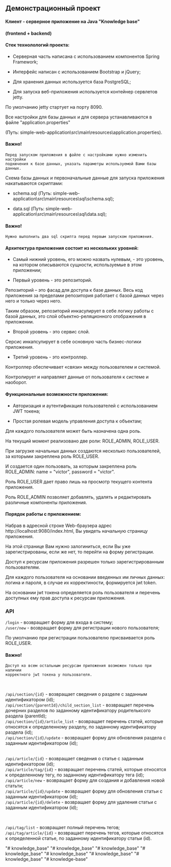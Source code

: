 ## Демонстрационный проект

#### Клиент - серверное приложение на Java "Knowledge base"

#### (frontend + backend)

#### Стек технолологий проекта:

* Серверная часть написана с использованием компонентов Spring Framework;

* Интерфейс написан с использованием Bootstrap и jQuery;

* Для хранения данных используется база PostgreSQL;

* Для запуска веб-приложения используется контейнер сервлетов jetty.

По умолчанию jetty стартует на порту 8090.

Все настройки для базы данных и для сервера устанавливаются в файле "application.properties"

(Путь: simple-web-application\src\main\resources\application.properties).

#### Важно!

    Перед запуском приложения в файле с настройками нужно изменить настройки
    подкючения к базе данных, указать параметры используемой Вами базы данных.

Схема базы данных и первоначальные данные для запуска приложения накатываются
скриптами:

* schema.sql (Путь: simple-web-application\src\main\resources\sql\schema.sql);

* data.sql (Путь: simple-web-application\src\main\resources\sql\data.sql);

#### Важно!

    Нужно выполнить два sql скрипта перед первым запуском приложения.

#### Архитектура приложения состоит из нескольких уровней:

* Самый нижний уровень, его можно назвать нулевым, - это уровень, на котором
описываются сущности, используемые в этом приложении;

* Первый уровень - это репозиторий.

Репозиторий – это фасад для доступа к базе данных. Весь код приложения за
пределами репозитория работает с базой данных через него и только через него.

Таким образом, репозиторий инкасулирует в себе логику работы с базой данных,
это слой объектно-реляционного отображения в приложении.

* Второй уровень - это сервис слой.

Серсис инкапсулирует в себе основную часть бизнес-логики приложения.

* Третий уровень - это контроллер.

Контроллер обеспечивает «связи» между пользователем и системой.

Контролирует и направляет данные от пользователя к системе и наоборот.

#### Функциональные возможности приложения:

* Авторизация и аутентификация пользователей с использованием JWT токена;

* Простая ролевая модель управления доступа к объектам;

Для каждого пользователя может быть назначена одна роль.

На текущий момент реализовано две роли: ROLE_ADMIN, ROLE_USER.

При загрузке начальных данных создаются несколько пользователей, за которыми
закреплена роль ROLE_USER.

И создается один пользовать, за которым закреплена роль ROLE_ADMIN:
name = "victor", password = "victor".

Роль ROLE_USER дает право лишь на просмотр текущего контента приложения.

Роль ROLE_ADMIN позволяет добавлять, удалять и редактировать различные компоненты приложения.

#### Порядок работы с приложением:

Набрав в адресной строке Web-браузера адрес http://localhost:9080/index.html,
Вы увидеть начальную страницу приложения.

На этой странице Вам нужно залогиниться, если Вы уже зарегистрированы,
если же нет, то перейти на форму регистрации.

Доступ к ресурсам приложения разрешен только зарегистрированным пользователям.

Для каждого пользователя на основании введенных им личных данных: логина
и пароля, в случае их корректиности, формируется jwt token.

На основании jwt токена определяется роль пользователя и перечень доступных
ему прав доступа к ресурсам приложения.




### API

`/login` - возвращает форму для входа в систему;<br>
`/user/new` - возвращает форму для регистрации нового пользователя;<br>

По умолчанию при регистрации пользователю присваивается роль ROLE_USER.

#### Важно!

    Доступ ко всем остальным ресурсам приложения возможен только при наличии
    корректного jwt токена у пользователя.

<br>

`/api/section/{id}` - возвращает сведения о разделе с заданным идентификатором (id);<br>
`/api/section/{parentId}/child_section_list` - возвращает перечень дочерних
разделов по заданному идентификатору родительксого раздела (parentId);<br>
`/api/section/{id}/article_list` - возвращает перечень статей, которые относятся
к определенному разделу, по заданному идентификатору раздела (id);<br>
`/api/section/{id}/update` - возвращает форму для обновления раздела с заданным
 идентификатором (id);<br><br>

`/api/article/{id}` - возвращает сведения о статье с заданным идентификатором (id);<br>
`/api/article/tag/{id}` -  возвращает перечень статей, которые относятся к определенному тегу,
по заданному идентификатору тега (id);<br>
`/api/article/new` - возвращает форму для создания и добавления новой статьти;<br>
`/api/article/{id}/update` - возвращает форму для обновления статьи с заданным идентификатором (id);<br>
`/api/article/{id}/delete` - возвращает форму для удаления статьи с заданным идентификатором (id); <br>

<br>

`/api/tag/list` - возвращает полный перечень тегов;<br>
`/api/tag/article/{id}` - возвращает перечень тегов, которые относятся к определенной статье, по
заданному идентификатору статьи (id).


"# knowledge_base" 
"# knowledge_base" 
"# knowledge_base" 
"# knowledge_base" 
"# knowledge_base" 
"# knowledge_base" 
"# knowledge_base" 
"# knowledge-base" 
